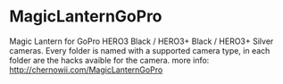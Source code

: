 MagicLanternGoPro
=================

Magic Lantern for GoPro HERO3 Black / HERO3+ Black / HERO3+ Silver cameras.
Every folder is named with a supported camera type, in each folder are the hacks avaible for the camera.
more info: http://chernowii.com/MagicLanternGoPro

